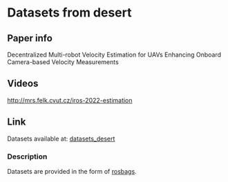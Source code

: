 # Datasets from desert 
 
## Paper info
Decentralized Multi-robot Velocity Estimation for UAVs Enhancing Onboard Camera-based Velocity Measurements

## Videos
http://mrs.felk.cvut.cz/iros-2022-estimation

## Link
Datasets available at: [datasets_desert](https://drive.google.com/drive/folders/1TLMuBI1ajkhl4B8UPbZmwjn7zkPJigY7?usp=sharing)  

### Description
Datasets are provided in the form of [rosbags](http://wiki.ros.org/rosbag/Commandline).

